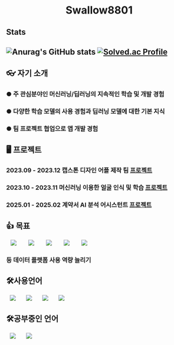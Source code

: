 <h1 align="center"> Swallow8801</h1>


 ## Stats
 ![Anurag's GitHub stats](https://github-readme-stats.vercel.app/api?username=Swallow8801&show_icons=true&theme=radical)
 [![Solved.ac Profile](http://mazassumnida.wtf/api/v2/generate_badge?boj=bipa30)](https://solved.ac/bipa30/)
 ---
 ## 👓 자기 소개
 ### ● 주 관심분야인 머신러닝/딥러닝의 지속적인 학습 및 개발 경험
 ### ● 다양한 학습 모델의 사용 경험과 딥러닝 모델에 대한 기본 지식
 ### ● 팀 프로젝트 협업으로 앱 개발 경험
 
 ## 🖥 프로젝트
 
 ### 2023.09 - 2023.12 캡스톤 디자인 어플 제작 팀 [프로젝트](https://github.com/swallow8801/nmteamproject/tree/master)
 ### 2023.10 - 2023.11 머신러닝 이용한 얼굴 인식 및 학습 [프로젝트](https://github.com/swallow8801/FaceRecognitionReport)
 ### 2025.01 - 2025.02 계약서 AI 분석 어시스턴트 [프로젝트](https://github.com/swallow8801/ContractHoney)
 
 ## 👍 목표
 <div>
 <img src="https://img.shields.io/badge/Hadoop-007396?style=flat-square&logo=ApacheHadoop&logoColor=white" style="height : auto; margin-left : 12px; margin-right : 12px;"/></a>&nbsp;
 <img src="https://img.shields.io/badge/Hive-FDEE21?style=flat-square&logo=ApacheHive&logoColor=black" style="height : auto; margin-left : 12px; margin-right : 12px;"/></a>&nbsp;
 <img src="https://img.shields.io/badge/Spark-E25A1C?style=flat-square&logo=ApacheSpark&logoColor=white" style="height : auto; margin-left : 12px; margin-right : 12px;"/></a>&nbsp;
 <img src="https://img.shields.io/badge/Kafka-231F20?style=flat-square&logo=Apachekafka&logoColor=white" style="height : auto; margin-left : 12px; margin-right : 12px;"/></a>&nbsp;
 <img src="https://img.shields.io/badge/Trino-DD00A1?style=flat-square&logo=Trino&logoColor=white" style="height : auto; margin-left : 12px; margin-right : 12px;"/></a>&nbsp;
 </div>
 
 ### 등 데이터 플랫폼 사용 역량 늘리기
 
 
 ## 🛠사용언어 
 <div>
 <img src="https://img.shields.io/badge/Java-007396?style=flat-square&logo=Java&logoColor=white" style="height : auto; margin-left : 10px; margin-right : 10px;"/></a>&nbsp;
 <img src="https://img.shields.io/badge/Python-007396?style=flat-square&logo=Python&logoColor=white" style="height : auto; margin-left : 10px; margin-right : 10px;"/></a>&nbsp;
 <img src="https://img.shields.io/badge/MySQL-007396?style=flat-square&logo=MySQL&logoColor=white" style="height : auto; margin-left : 10px; margin-right : 10px;"/></a>&nbsp;
 <img src="https://img.shields.io/badge/C/C++-E34F26?style=flat-square&logo=C&logoColor=white" style="height : auto; margin-left : 10px; margin-right : 10px;"/></a>&nbsp;
 </div>
 
 
 
 
 ## 🛠공부중인 언어
 <div>
 <img src="https://img.shields.io/badge/Scala-E34F26?style=flat-square&logo=Scala&logoColor=white" style="height : auto; margin-left : 10px; margin-right : 10px;"/></a>&nbsp;
 <img src="https://img.shields.io/badge/R-E34F26?style=flat-square&logo=R&logoColor=white" style="height : auto; margin-left : 10px; margin-right : 10px;"/></a>&nbsp;
 </div>
 <!--
 **swallow8801/Swallow8801** is a ✨ _special_ ✨ repository because its `README.md` (this file) appears on your GitHub profile.
 <h3>🦢도약</h3>
 
 <h3>저를 더 알고싶다면</h3>
 <a href="https://velog.io/@987412563">
     <img src="http://img.shields.io/badge/Tech Blog-00D182?style=flat&logo=Emby&logoColor=white&link=https://velog.io/@987412563"
         style="height : auto; margin-left : 10px; margin-right : 10px;"/>
 </a>
 <a href="https://i987412563i@gmail.com">
     <img src="http://img.shields.io/badge/Gmail-EA4335?style=flat&logo=Gmail&logoColor=white&link=https://i987412563i@gmail.com"
         style="height : auto; margin-left : 10px; margin-right : 10px;"/>
 </a>
 <img src="https://img.shields.io/badge/JavaScript-F7DF1E?style=flat-square&logo=JavaScript&logoColor=white" style="height : auto; margin-left : 10px; margin-right : 10px;"/>
 Here are some ideas to get you started:
 - 🔭 I’m currently working on ...
 - 🌱 I’m currently learning ...
 - 👯 I’m looking to collaborate on ...
 - 🤔 I’m looking for help with ...
 - 💬 Ask me about ...
 - 📫 How to reach me: ...
 - 😄 Pronouns: ...
 - ⚡ Fun fact: ...
